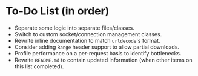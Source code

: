 # To-Do List (in order)

* Separate some logic into separate files/classes.
* Switch to custom socket/connection management classes.
* Rewrite inline documentation to match `urldecode`'s format.
* Consider adding `Range` header support to allow partial downloads.
* Profile performance on a per-request basis to identify bottlenecks.
* Rewrite `README.md` to contain updated information (when other items on this
  list completed).
